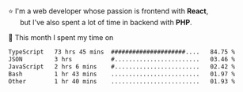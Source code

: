 ⭐ I'm a web developer whose passion is frontend with <b>React</b>,<br/>
&nbsp; &nbsp; &nbsp; but I've also spent a lot of time in backend with <b>PHP</b>.

📅 This month I spent my time on

<!--START_SECTION:waka-->

```txt
TypeScript   73 hrs 45 mins  #####################....   84.75 %
JSON         3 hrs           #........................   03.46 %
JavaScript   2 hrs 6 mins    #........................   02.42 %
Bash         1 hr 43 mins    .........................   01.97 %
Other        1 hr 40 mins    .........................   01.93 %
```

<!--END_SECTION:waka-->
